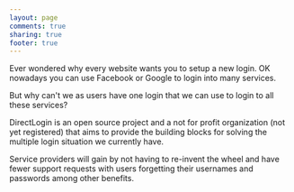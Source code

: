```yaml
---
layout: page
comments: true
sharing: true
footer: true
---
```


Ever wondered why every website wants you to setup a new login. OK nowadays you can use Facebook or Google to login into many services.

But why can't we as users have one login that we can use to login to all these services?

DirectLogin is an open source project and a not for profit organization (not yet registered) that aims to provide the building blocks for solving the multiple login situation we currently have.

Service providers will gain by not having to re-invent the wheel and have fewer support requests with users forgetting their usernames and passwords among other benefits.

